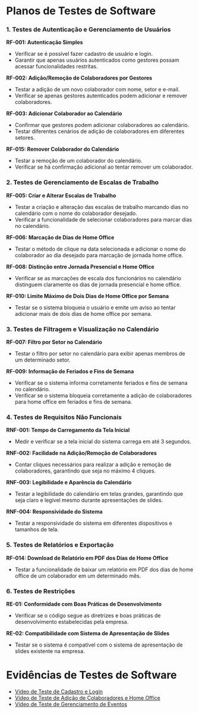 # Planos de Testes de Software

### 1. Testes de Autenticação e Gerenciamento de Usuários

**RF-001: Autenticação Simples**
- Verificar se é possível fazer cadastro de usuário e login.
- Garantir que apenas usuários autenticados como gestores possam acessar funcionalidades restritas.

**RF-002: Adição/Remoção de Colaboradores por Gestores**
- Testar a adição de um novo colaborador com nome, setor e e-mail.
- Verificar se apenas gestores autenticados podem adicionar e remover colaboradores.

**RF-003: Adicionar Colaborador ao Calendário**
- Confirmar que gestores podem adicionar colaboradores ao calendário.
- Testar diferentes cenários de adição de colaboradores em diferentes setores.

**RF-015: Remover Colaborador do Calendário**
- Testar a remoção de um colaborador do calendário.
- Verificar se há confirmação adicional ao tentar remover um colaborador.

### 2. Testes de Gerenciamento de Escalas de Trabalho

**RF-005: Criar e Alterar Escalas de Trabalho**
- Testar a criação e alteração das escalas de trabalho marcando dias no calendário com o nome do colaborador desejado.
- Verificar a funcionalidade de selecionar colaboradores para marcar dias no calendário.

**RF-006: Marcação de Dias de Home Office**
- Testar o método de clique na data selecionada e adicionar o nome do colaborador ao dia desejado para marcação de jornada home office.

**RF-008: Distinção entre Jornada Presencial e Home Office**
- Verificar se as marcações de escala dos funcionários no calendário distinguem claramente os dias de jornada presencial e home office.

**RF-010: Limite Máximo de Dois Dias de Home Office por Semana**
- Testar se o sistema bloqueia o usuário e emite um aviso ao tentar adicionar mais de dois dias de home office por semana.

### 3. Testes de Filtragem e Visualização no Calendário

**RF-007: Filtro por Setor no Calendário**
- Testar o filtro por setor no calendário para exibir apenas membros de um determinado setor.

**RF-009: Informação de Feriados e Fins de Semana**
- Verificar se o sistema informa corretamente feriados e fins de semana no calendário.
- Verificar se o sistema bloqueia corretamente a adição de colaboradores para home office em feriados e fins de semana.

### 4. Testes de Requisitos Não Funcionais

**RNF-001: Tempo de Carregamento da Tela Inicial**
- Medir e verificar se a tela inicial do sistema carrega em até 3 segundos.

**RNF-002: Facilidade na Adição/Remoção de Colaboradores**
- Contar cliques necessários para realizar a adição e remoção de colaboradores, garantindo que seja no máximo 4 cliques.

**RNF-003: Legibilidade e Aparência do Calendário**
- Testar a legibilidade do calendário em telas grandes, garantindo que seja claro e legível mesmo durante apresentações de slides.

**RNF-004: Responsividade do Sistema**
- Testar a responsividade do sistema em diferentes dispositivos e tamanhos de tela.

### 5. Testes de Relatórios e Exportação

**RF-014: Download de Relatório em PDF dos Dias de Home Office**
- Testar a funcionalidade de baixar um relatório em PDF dos dias de home office de um colaborador em um determinado mês.

### 6. Testes de Restrições

**RE-01: Conformidade com Boas Práticas de Desenvolvimento**
- Verificar se o código segue as diretrizes e boas práticas de desenvolvimento estabelecidas pela empresa.

**RE-02: Compatibilidade com Sistema de Apresentação de Slides**
- Testar se o sistema é compatível com o sistema de apresentação de slides existente na empresa.

# Evidências de Testes de Software

- [Vídeo de Teste de Cadastro e Login](https://github.com/ICEI-PUC-Minas-PMV-ADS/pmv-ads-2024-1-e5-proj-homeoffice-organizer-t6/assets/103579574/ef35be87-55c5-4828-b42a-8ff2fbc08fa2)
- [Vídeo de Teste de Adição de Colaboradores e Home Office](https://github.com/ICEI-PUC-Minas-PMV-ADS/pmv-ads-2024-1-e5-proj-homeoffice-organizer-t6/assets/103579574/c91c63af-2188-45c1-9aaf-c062a9eda736)
- [Vídeo de Teste de Gerenciamento de Eventos](https://github.com/ICEI-PUC-Minas-PMV-ADS/pmv-ads-2024-1-e5-proj-homeoffice-organizer-t6/assets/103579574/b85b6a44-026c-472f-a436-35f7863c7fb9)
